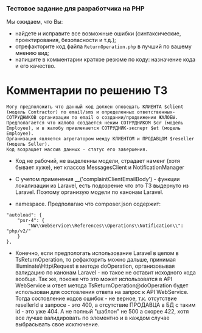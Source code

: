 ### Тестовое задание для разработчика на PHP
Мы ожидаем, что Вы:
* найдете и исправите все возможные ошибки (синтаксические, проектирования, безопасности и т.д.);
* отрефакторите код файла `ReturnOperation.php` в лучший по вашему мнению вид;
* напишите в комментарии краткое резюме по коду: назначение кода и его качество.
# Комментарии по решению ТЗ
    Могу предположить что данный код должен оповещать КЛИЕНТА $client (модель Contractor) по email/sms и определенных ответственных-СОТРУДНИКОВ организации по email о создании/продвижении ЖАЛОБЫ.    
    Предполагается что жалоба создается неким СОТРУДНИКОМ $cr (модель Employee), и в жалобу привлекается СОТРУДНИК-эксперт $et (модель Employee).    
    Организация является агрегатором между КЛИЕНТОМ и ПРОДАВЦОМ $reseller (модель Seller).    
    Код возращает массив данных - статус его завершения.
  
* Код не рабочий, не выделенны модели, страдает наменг (хотя бывает хуже), нет классов MessagesClient и NotificationManager
  
* С учетом применения __('complaintClientEmailBody') - функции локализации из Laravel, есть подозрение что это ТЗ выдернуто из Laravel. Поэтому организую модели по канонам Laravel.
  
* namespace. Предполагаю что composer.json содержит:
```
"autoload": {
    "psr-4": {
        "NW\\WebService\\References\\Operations\\Notification\\": "php/v2/"
    }
},
```
  
* Конечно, если предпологать использование Laravel в целом в TsReturnOperation, то рефакторить можно дальше, принимая Illuminate\Http\Request в методе doOperation, организовывая валидацию по канонам Laravel - но такое не оставит исходного кода вообще. Так же, похоже что это может использоватся в API WebService и ответ метода TsReturnOperation@doOperation будет использован для состовления ответа на запрос к API WebService. Тогда состовление кодов ошибок - не верное, т.к. отсутствие resellerId в запросе - это 400, а отсутствие ПРОДАВЦА в БД с таким id - это уже 404. А не полный "шаблон" не 500 а скорее 422, хотя все лучше валидировать по элементно и в каждом случае выбрасывать свое исключение.

